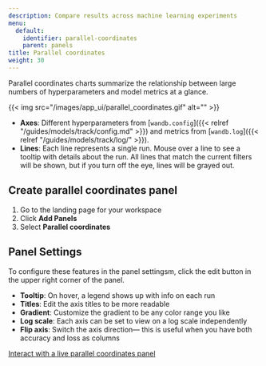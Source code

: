 ```yaml
---
description: Compare results across machine learning experiments
menu:
  default:
    identifier: parallel-coordinates
    parent: panels
title: Parallel coordinates
weight: 30
---
```


Parallel coordinates charts summarize the relationship between large numbers of hyperparameters and model metrics at a glance.

{{< img src="/images/app_ui/parallel_coordinates.gif" alt="" >}}

* **Axes**: Different hyperparameters from [`wandb.config`]({{< relref "/guides/models/track/config.md" >}}) and metrics from [`wandb.log`]({{< relref "/guides/models/track/log/" >}}).
* **Lines**: Each line represents a single run. Mouse over a line to see a tooltip with details about the run. All lines that match the current filters will be shown, but if you turn off the eye, lines will be grayed out.

## Create parallel coordinates panel

1. Go to the landing page for your workspace
2. Click **Add Panels**
3. Select **Parallel coordinates**

## Panel Settings

To configure these features in the panel settingsm, click the edit button in the upper right corner of the panel.

* **Tooltip**: On hover, a legend shows up with info on each run
* **Titles**: Edit the axis titles to be more readable
* **Gradient**: Customize the gradient to be any color range you like
* **Log scale**: Each axis can be set to view on a log scale independently
* **Flip axis**: Switch the axis direction— this is useful when you have both accuracy and loss as columns

[Interact with a live parallel coordinates panel](https://app.wandb.ai/example-team/sweep-demo/reports/Zoom-in-on-Parallel-Coordinates-Charts--Vmlldzo5MTQ4Nw)
